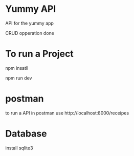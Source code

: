 # Yummy API

API for the yummy app

CRUD opperation done

# To run a Project

npm insatll

npm run dev

# postman

to run a API in postman use http://localhost:8000/receipes

# Database

install sqlite3
